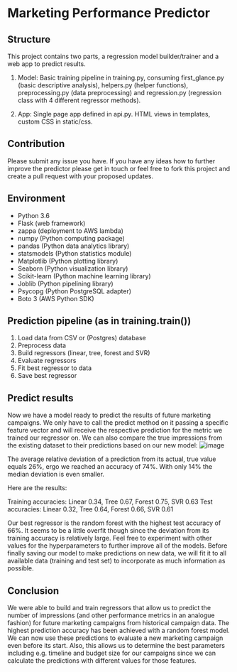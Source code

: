 # Marketing Performance Predictor


## Structure

This project contains two parts, a regression model builder/trainer and a web app to predict results.

1) Model: Basic training pipeline in training.py, consuming first_glance.py (basic descriptive analysis), helpers.py (helper functions), preprocessing.py (data preprocessing) and regression.py (regression class with 4 different regressor methods).

2) App: Single page app defined in api.py. HTML views in templates, custom CSS in static/css.

## Contribution

Please submit any issue you have. If you have any ideas how to further improve the predictor please get in touch or feel free to fork this project and create a pull request with your proposed updates.

## Environment

- Python 3.6
- Flask (web framework)
- zappa (deployment to AWS lambda)
- numpy (Python computing package)
- pandas (Python data analytics library)
- statsmodels (Python statistics module)
- Matplotlib (Python plotting library)
- Seaborn (Python visualization library)
- Scikit-learn (Python machine learning library)
- Joblib (Python pipelining library)
- Psycopg (Python PostgreSQL adapter)
- Boto 3 (AWS Python SDK)

## Prediction pipeline (as in training.train())

1) Load data from CSV or (Postgres) database
2) Preprocess data
3) Build regressors (linear, tree, forest and SVR)
4) Evaluate regressors
5) Fit best regressor to data
6) Save best regressor

## Predict results

Now we have a model ready to predict the results of future marketing campaigns. We only have to call the predict method on it passing a specific feature vector and will receive the respective prediction for the metric we trained our regressor on. We can also compare the true impressions from the existing dataset to their predictions based on our new model:
![image](https://user-images.githubusercontent.com/53311202/140272615-f67937dd-8a1e-4a74-b82c-c3b490b80822.png)

The average relative deviation of a prediction from its actual, true value equals 26%, ergo we reached an accuracy of 74%. With only 14% the median deviation is even smaller.

Here are the results:

Training accuracies: Linear 0.34, Tree 0.67, Forest 0.75, SVR 0.63
Test accuracies: Linear 0.32, Tree 0.64, Forest 0.66, SVR 0.61

Our best regressor is the random forest with the highest test accuracy of 66%. It seems to be a little overfit though since the deviation from its training accuracy is relatively large. Feel free to experiment with other values for the hyperparameters to further improve all of the models.
Before finally saving our model to make predictions on new data, we will fit it to all available data (training and test set) to incorporate as much information as possible.

## Conclusion

We were able to build and train regressors that allow us to predict the number of impressions (and other performance metrics in an analogue fashion) for future marketing campaigns from historical campaign data.
The highest prediction accuracy has been achieved with a random forest model.
We can now use these predictions to evaluate a new marketing campaign even before its start. Also, this allows us to determine the best parameters including e.g. timeline and budget size for our campaigns since we can calculate the predictions with different values for those features.
